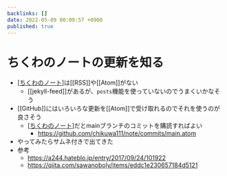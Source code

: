 ```yaml
---
backlinks: []
date: 2022-05-09 00:09:57 +0900
published: true
---
```


# ちくわのノートの更新を知る

- [[ちくわのノート]]は[[RSS]]や[[Atom]]がない
  - [[jekyll-feed]]があるが、`posts`機能を使っていないのでうまくいかなそう
- [[GitHub]]にはいろいろな更新を[[Atom]]で受け取れるのでそれを使うのが良さそう
  - [[ちくわのノート]]だとmainブランチのコミットを購読すればよい
    - https://github.com/chikuwa111/note/commits/main.atom
- やってみたらサムネ付きで出てきた
- 参考
  - https://a244.hateblo.jp/entry/2017/09/24/101922
  - https://qiita.com/sawanoboly/items/eddc1e230657184d5121

[//begin]: # "Autogenerated link references for markdown compatibility"
[ちくわのノート]: ちくわのノート "ちくわのノート"
[ちくわのノート]: ちくわのノート "ちくわのノート"
[//end]: # "Autogenerated link references"